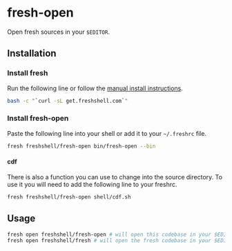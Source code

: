 # fresh-open

Open fresh sources in your `$EDITOR`.

## Installation

### Install fresh

Run the following line or follow the [manual install instructions].

``` sh
bash -c "`curl -sL get.freshshell.com`"
```

### Install fresh-open

Paste the following line into your shell or add it to your `~/.freshrc` file.

``` sh
fresh freshshell/fresh-open bin/fresh-open --bin
```

#### cdf

There is also a function you can use to change into the source directory.
To use it you will need to add the following line to your freshrc.

``` sh
fresh freshshell/fresh-open shell/cdf.sh
```

## Usage

``` sh
fresh open freshshell/fresh-open # will open this codebase in your $EDITOR
fresh open freshshell/fresh # will open the fresh codebase in your $EDITOR
```

[manual install instructions]: https://github.com/freshshell/fresh#manual-steps
